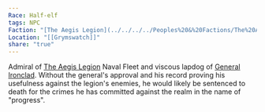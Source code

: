 ```yaml
---
Race: Half-elf
tags: NPC
Faction: "[The Aegis Legion](../../../../Peoples%20&%20Factions/The%20Aegis%20Legion/index.md)"
Location: "[[Grymswatch]]"
share: "true"
---
```



Admiral of [The Aegis Legion](../../../../Peoples%20&%20Factions/The%20Aegis%20Legion/index.md) Naval Fleet and viscous lapdog of [General Ironclad](../../Pyrris/NPCs/The%20Queen's%20Council/General%20Ironclad.md). Without the general's approval and his record proving his usefulness against the legion's enemies, he would likely be sentenced to death for the crimes he has committed against the realm in the name of "progress". 